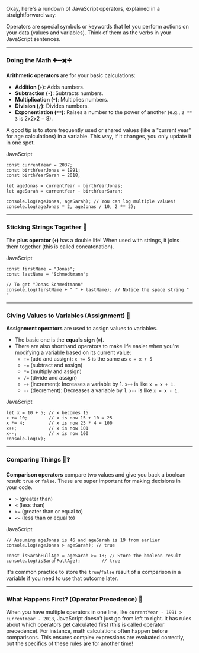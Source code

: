 Okay, here's a rundown of JavaScript operators, explained in a straightforward way:

Operators are special symbols or keywords that let you perform actions on your data (values and variables). Think of them as the verbs in your JavaScript sentences.

---

### Doing the Math ➕➖✖️➗

**Arithmetic operators** are for your basic calculations:

- **Addition (`+`)**: Adds numbers.
- **Subtraction (`-`)**: Subtracts numbers.
- **Multiplication (`*`)**: Multiplies numbers.
- **Division (`/`)**: Divides numbers.
- **Exponentiation (`**`)**: Raises a number to the power of another (e.g., `2 ** 3` is 2x2x2 = 8).

A good tip is to store frequently used or shared values (like a "current year" for age calculations) in a variable. This way, if it changes, you only update it in one spot.

JavaScript

```
const currentYear = 2037;
const birthYearJonas = 1991;
const birthYearSarah = 2018;

let ageJonas = currentYear - birthYearJonas;
let ageSarah = currentYear - birthYearSarah;

console.log(ageJonas, ageSarah); // You can log multiple values!
console.log(ageJonas * 2, ageJonas / 10, 2 ** 3);
```

---

### Sticking Strings Together 🔗

The **plus operator (`+`)** has a double life! When used with strings, it joins them together (this is called concatenation).

JavaScript

```
const firstName = "Jonas";
const lastName = "Schmedtmann";

// To get "Jonas Schmedtmann"
console.log(firstName + " " + lastName); // Notice the space string " "
```

---

### Giving Values to Variables (Assignment) 📝

**Assignment operators** are used to assign values to variables.

- The basic one is the **equals sign (`=`)**.
- There are also shorthand operators to make life easier when you're modifying a variable based on its current value:
    - `+=` (add and assign): `x += 5` is the same as `x = x + 5`
    - `-=` (subtract and assign)
    - `*=` (multiply and assign)
    - `/=` (divide and assign)
    - `++` (increment): Increases a variable by 1. `x++` is like `x = x + 1`.
    - `--` (decrement): Decreases a variable by 1. `x--` is like `x = x - 1`.

JavaScript

```
let x = 10 + 5; // x becomes 15
x += 10;        // x is now 15 + 10 = 25
x *= 4;         // x is now 25 * 4 = 100
x++;            // x is now 101
x--;            // x is now 100
console.log(x);
```

---

### Comparing Things 🤔❓

**Comparison operators** compare two values and give you back a boolean result: `true` or `false`. These are super important for making decisions in your code.

- `>` (greater than)
- `<` (less than)
- `>=` (greater than or equal to)
- `<=` (less than or equal to)

JavaScript

```
// Assuming ageJonas is 46 and ageSarah is 19 from earlier
console.log(ageJonas > ageSarah); // true

const isSarahFullAge = ageSarah >= 18; // Store the boolean result
console.log(isSarahFullAge);        // true
```

It's common practice to store the `true`/`false` result of a comparison in a variable if you need to use that outcome later.

---

### What Happens First? (Operator Precedence) 🚦

When you have multiple operators in one line, like `currentYear - 1991 > currentYear - 2018`, JavaScript doesn't just go from left to right. It has rules about which operators get calculated first (this is called operator precedence). For instance, math calculations often happen before comparisons. This ensures complex expressions are evaluated correctly, but the specifics of these rules are for another time!